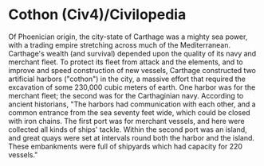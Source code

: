 # Cothon (Civ4)/Civilopedia

Of Phoenician origin, the city-state of Carthage was a mighty sea power, with a trading empire stretching across much of the Mediterranean. Carthage's wealth (and survival) depended upon the quality of its navy and merchant fleet. To protect its fleet from attack and the elements, and to improve and speed construction of new vessels, Carthage constructed two artificial harbors ("cothon") in the city, a massive effort that required the excavation of some 230,000 cubic meters of earth. One harbor was for the merchant fleet; the second was for the Carthaginian navy.
According to ancient historians, "The harbors had communication with each other, and a common entrance from the sea seventy feet wide, which could be closed with iron chains. The first port was for merchant vessels, and here were collected all kinds of ships' tackle. Within the second port was an island, and great quays were set at intervals round both the harbor and the island. These embankments were full of shipyards which had capacity for 220 vessels."